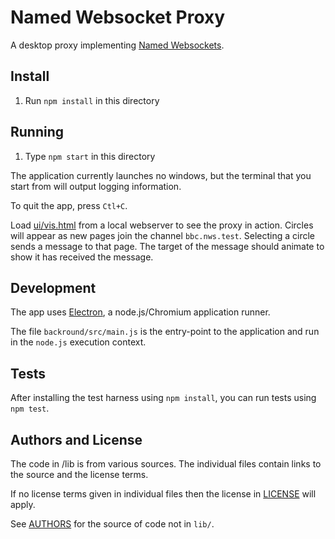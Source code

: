 Named Websocket Proxy
===

A desktop proxy implementing [Named Websockets](https://github.com/namedwebsockets/networkwebsockets).

Install
---

1. Run `npm install` in this directory

Running
---

1. Type `npm start` in this directory

The application currently launches no windows, but the terminal that you start from will output logging information.

To quit the app, press `Ctl+C`.

Load [ui/vis.html](ui/vis.html) from a local webserver to see the proxy in action. Circles will appear as new pages join the channel `bbc.nws.test`. Selecting a circle sends a message to that page. The target of the message should animate to show it has received the message.


Development
---

The app uses [Electron](http://electron.atom.io/), a node.js/Chromium application runner.

The file `backround/src/main.js` is the entry-point to the application and run in the `node.js` execution context.

Tests
---

After installing the test harness using `npm install`, you can run tests using `npm test`.

Authors and License
---

The code in /lib is from various sources. The individual files contain links to the source and the license terms.

If no license terms given in individual files then the license in [LICENSE](LICENSE) will apply.

See [AUTHORS](AUTHORS) for the source of code not in `lib/`.
